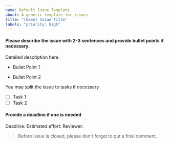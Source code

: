 ```yaml
---
name: Default Issue Template
about: A generic template for issues
title: "[Name] Issue Title"
labels: "priority: high"
---
```


#### Please describe the issue with 2-3 sentences and provide bullet points if necessary.
Detailed description here. 

* Bullet Point 1

* Bullet Point 2

You may split the issue to tasks if necessary
* [ ] Task 1
* [ ] Task 2

#### Provide a deadline if one is needed
Deadline: 
Estimated effort:
Reviewer:


> Before issue is closed, please don't forget to put a final comment.
